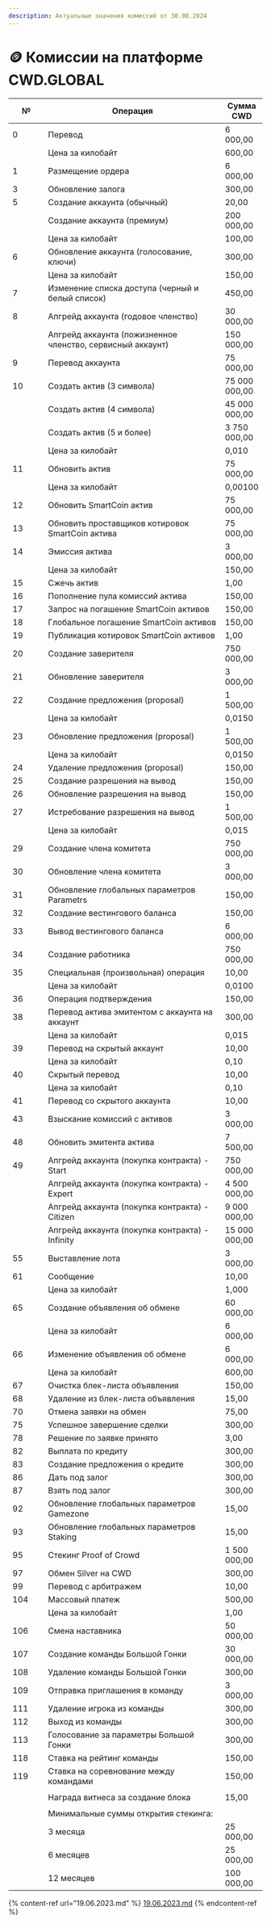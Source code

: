 ```yaml
---
description: Актуальные значения комиссий от 30.08.2024
---
```


# 🪙 Комиссии на платформе CWD.GLOBAL

<table><thead><tr><th width="75">№</th><th width="519">Операция</th><th>Сумма CWD</th></tr></thead><tbody><tr><td>0</td><td>Перевод</td><td>6 000,00</td></tr><tr><td></td><td>Цена за килобайт</td><td>600,00</td></tr><tr><td>1</td><td>Размещение ордера</td><td>6 000,00</td></tr><tr><td>3</td><td>Обновление залога</td><td>300,00</td></tr><tr><td>5</td><td>Создание аккаунта (обычный)</td><td>20,00</td></tr><tr><td></td><td>Создание аккаунта (премиум)</td><td>200 000,00</td></tr><tr><td></td><td>Цена за килобайт</td><td>100,00</td></tr><tr><td>6</td><td>Обновление аккаунта (голосование, ключи)</td><td>300,00</td></tr><tr><td></td><td>Цена за килобайт</td><td>150,00</td></tr><tr><td>7</td><td>Изменение списка доступа (черный и белый список)</td><td>450,00</td></tr><tr><td>8</td><td>Апгрейд аккаунта (годовое членство)</td><td>30 000,00</td></tr><tr><td></td><td>Апгрейд аккаунта (пожизненное членство, сервисный аккаунт)</td><td>150 000,00</td></tr><tr><td>9</td><td>Перевод аккаунта</td><td>75 000,00</td></tr><tr><td>10</td><td>Создать актив (3 символа)</td><td>75 000 000,00</td></tr><tr><td></td><td>Создать актив (4 символа)</td><td>45 000 000,00</td></tr><tr><td></td><td>Создать актив (5 и более)</td><td>3 750 000,00</td></tr><tr><td></td><td>Цена за килобайт</td><td>0,010</td></tr><tr><td>11</td><td>Обновить актив</td><td>75 000,00</td></tr><tr><td></td><td>Цена за килобайт</td><td>0,00100</td></tr><tr><td>12</td><td>Обновить SmartCoin актив</td><td>75 000,00</td></tr><tr><td>13</td><td>Обновить проставщиков котировок SmartCoin актива</td><td>75 000,00</td></tr><tr><td>14</td><td>Эмиссия актива</td><td>3 000,00</td></tr><tr><td></td><td>Цена за килобайт</td><td>150,00</td></tr><tr><td>15</td><td>Сжечь актив</td><td>1,00</td></tr><tr><td>16</td><td>Пополнение пула комиссий актива</td><td>150,00</td></tr><tr><td>17</td><td>Запрос на погашение SmartCoin активов</td><td>150,00</td></tr><tr><td>18</td><td>Глобальное погашение SmartCoin активов</td><td>150,00</td></tr><tr><td>19</td><td>Публикация котировок SmartCoin активов</td><td>1,00</td></tr><tr><td>20</td><td>Создание заверителя</td><td>750 000,00</td></tr><tr><td>21</td><td>Обновление заверителя</td><td>3 000,00</td></tr><tr><td>22</td><td>Создание предложения (proposal)</td><td>1 500,00</td></tr><tr><td></td><td>Цена за килобайт</td><td>0,0150</td></tr><tr><td>23</td><td>Обновление предложения (proposal)</td><td>1 500,00</td></tr><tr><td></td><td>Цена за килобайт</td><td>0,0150</td></tr><tr><td>24</td><td>Удаление предложения (proposal)</td><td>150,00</td></tr><tr><td>25</td><td>Создание разрешения на вывод</td><td>150,00</td></tr><tr><td>26</td><td>Обновление разрешения на вывод</td><td>150,00</td></tr><tr><td>27</td><td>Истребование разрешения на вывод</td><td>1 500,00</td></tr><tr><td></td><td>Цена за килобайт</td><td>0,015</td></tr><tr><td>29</td><td>Создание члена комитета</td><td>750 000,00</td></tr><tr><td>30</td><td>Обновление члена комитета</td><td>3 000,00</td></tr><tr><td>31</td><td>Обновление глобальных параметров Parametrs</td><td>150,00</td></tr><tr><td>32</td><td>Создание вестингового баланса</td><td>150,00</td></tr><tr><td>33</td><td>Вывод вестингового баланса</td><td>6 000,00</td></tr><tr><td>34</td><td>Создание работника</td><td>750 000,00</td></tr><tr><td>35</td><td>Специальная (произвольная) операция</td><td>10,00</td></tr><tr><td></td><td>Цена за килобайт</td><td>0,0100</td></tr><tr><td>36</td><td>Операция подтверждения</td><td>150,00</td></tr><tr><td>38</td><td>Перевод актива эмитентом с аккаунта на аккаунт</td><td>300,00</td></tr><tr><td></td><td>Цена за килобайт</td><td>0,015</td></tr><tr><td>39</td><td>Перевод на скрытый аккаунт</td><td>10,00</td></tr><tr><td></td><td>Цена за килобайт</td><td>0,10</td></tr><tr><td>40</td><td>Скрытый перевод</td><td>10,00</td></tr><tr><td></td><td>Цена за килобайт</td><td>0,10</td></tr><tr><td>41</td><td>Перевод со скрытого аккаунта</td><td>10,00</td></tr><tr><td>43</td><td>Взыскание комиссий с активов</td><td>3 000,00</td></tr><tr><td>48</td><td>Обновить эмитента актива</td><td>7 500,00</td></tr><tr><td>49</td><td>Апгрейд аккаунта (покупка контракта) - Start</td><td>750 000,00</td></tr><tr><td></td><td>Апгрейд аккаунта (покупка контракта) - Expert</td><td>4 500 000,00</td></tr><tr><td></td><td>Апгрейд аккаунта (покупка контракта) - Citizen</td><td>9 000 000,00</td></tr><tr><td></td><td>Апгрейд аккаунта (покупка контракта) - Infinity</td><td>15 000 000,00</td></tr><tr><td>55</td><td>Выставление лота</td><td>3 000,00</td></tr><tr><td>61</td><td>Сообщение</td><td>10,00</td></tr><tr><td></td><td>Цена за килобайт</td><td>1,000</td></tr><tr><td>65</td><td>Создание объявления об обмене</td><td>60 000,00</td></tr><tr><td></td><td>Цена за килобайт</td><td>6 000,00</td></tr><tr><td>66</td><td>Изменение объявления об обмене</td><td>6 000,00</td></tr><tr><td></td><td>Цена за килобайт</td><td>600,00</td></tr><tr><td>67</td><td>Очистка блек-листа объявления</td><td>150,00</td></tr><tr><td>68</td><td>Удаление из блек-листа объявления</td><td>15,00</td></tr><tr><td>70</td><td>Отмена заявки на обмен</td><td>75,00</td></tr><tr><td>75</td><td>Успешное завершение сделки</td><td>300,00</td></tr><tr><td>78</td><td>Решение по заявке принято</td><td>3,00</td></tr><tr><td>82</td><td>Выплата по кредиту</td><td>300,00</td></tr><tr><td>83</td><td>Создание предложения о кредите</td><td>300,00</td></tr><tr><td>86</td><td>Дать под залог</td><td>300,00</td></tr><tr><td>87</td><td>Взять под залог</td><td>300,00</td></tr><tr><td>92</td><td>Обновление глобальных параметров Gamezone</td><td>15,00</td></tr><tr><td>93</td><td>Обновление глобальных параметров Staking</td><td>15,00</td></tr><tr><td>95</td><td>Стекинг Proof of Crowd</td><td>1 500 000,00</td></tr><tr><td>97</td><td>Обмен Silver на CWD</td><td>300,00</td></tr><tr><td>99</td><td>Перевод с арбитражем</td><td>10,00</td></tr><tr><td>104</td><td>Массовый платеж</td><td>500,00</td></tr><tr><td></td><td>Цена за килобайт</td><td>1,00</td></tr><tr><td>106</td><td>Смена наставника</td><td>50 000,00</td></tr><tr><td>107</td><td>Создание команды Большой Гонки</td><td>30 000,00</td></tr><tr><td>108</td><td>Удаление команды Большой Гонки</td><td>300,00</td></tr><tr><td>109</td><td>Отправка приглашения в команду</td><td>3 000,00</td></tr><tr><td>111</td><td>Удаление игрока из команды</td><td>300,00</td></tr><tr><td>112</td><td>Выход из команды</td><td>300,00</td></tr><tr><td>113</td><td>Голосование за параметры Большой Гонки</td><td>300,00</td></tr><tr><td>118</td><td>Ставка на рейтинг команды</td><td>150,00</td></tr><tr><td>119</td><td>Ставка на соревнование между командами</td><td>150,00</td></tr><tr><td></td><td></td><td></td></tr><tr><td></td><td>Награда витнеса за создание блока</td><td>15,00</td></tr><tr><td></td><td></td><td></td></tr><tr><td></td><td>Минимальные суммы открытия стекинга:</td><td></td></tr><tr><td></td><td>3 месяца</td><td>25 000,00</td></tr><tr><td></td><td>6 месяцев</td><td>25 000,00</td></tr><tr><td></td><td>12 месяцев</td><td>100 000,00</td></tr></tbody></table>

{% content-ref url="19.06.2023.md" %}
[19.06.2023.md](19.06.2023.md)
{% endcontent-ref %}
